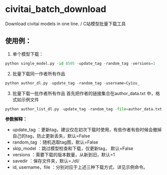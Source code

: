 # civitai_batch_download
Download civitai models in one line. / C站模型批量下载工具

## 使用例：

1. 单个模型下载：
```python
python single_model.py -id 8505 -update_tag -random_tag -versions=1
```

2. 批量下载同一作者所有作品
```python
python author_dl.py -update_tag -random_tag -username=Cy1zu_
```
3. 批量下载一批作者所有作品
首先把作者的链接集合在author_data.txt 中，格式如示例文件
```python
python author_list_dl.py -update_tag -random_tag -file=author_data.txt
```

**参数解释：**
- update_tag ：更新tag，建议仅在初次下载时使用，有些作者有些时候会撤掉自己的tag，防止更新丢失，默认=False
- random_tag ：随机选取tag图，默认=False 
- skip_model ：跳过模型检查和下载，仅更新tag， 默认=False
- versions ：需要下载的版本数量，从新到旧，默认=1
- savedir ：保存文件夹，默认=./dl/
- id, username，file ：分别对应于上述三种下载方式，详见示例命令。
